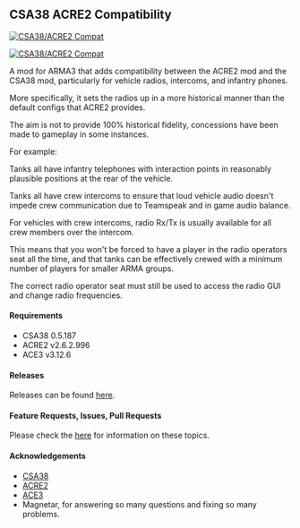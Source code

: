 ## CSA38 ACRE2 Compatibility
<p align="left">
    <a href="https://github.com/Drofseh/CSA38_ACRE2_Compat/releases/latest">
        <img src="https://i.imgur.com/vSC3arb.png" alt="CSA38/ACRE2 Compat">
    </a>
</p>
<p align="left">
    <a href="https://github.com/Drofseh/CSA38_ACRE2_Compat/releases/latest">
        <img src="https://img.shields.io/badge/Version-1.0.1-blue.svg" alt="CSA38/ACRE2 Compat">
    </a>
</p>
A mod for ARMA3 that adds compatibility between the ACRE2 mod and the CSA38 mod, particularly for vehicle radios, intercoms, and infantry phones.

More specifically, it sets the radios up in a more historical manner than the default configs that ACRE2 provides.

The aim is not to provide 100% historical fidelity, concessions have been made to gameplay in some instances.

For example:

Tanks all have infantry telephones with interaction points in reasonably plausible positions at the rear of the vehicle.

Tanks all have crew intercoms to ensure that loud vehicle audio doesn't impede crew communication due to Teamspeak and in game audio balance.

For vehicles with crew intercoms, radio Rx/Tx is usually available for all crew members over the intercom.

This means that you won't be forced to have a player in the radio operators seat all the time, and that tanks can be effectively crewed with a minimum number of players for smaller ARMA groups.

The correct radio operator seat must still be used to access the radio GUI and change radio frequencies.

#### Requirements
* CSA38 0.5.187
* ACRE2 v2.6.2.996
* ACE3 v3.12.6

#### Releases
Releases can be found [here](https://github.com/Drofseh/CSA38_ACRE2_Compat/releases).

#### Feature Requests, Issues, Pull Requests
Please check the [here](https://github.com/Drofseh/CSA38_ACRE2_Compat/blob/master/.github/CONTRIBUTING.md) for information on these topics.

#### Acknowledgements
* [CSA38](https://steamcommunity.com/workshop/filedetails/?id=641305739)
* [ACRE2](https://github.com/IDI-Systems/acre2)
* [ACE3](https://github.com/acemod/ACE3)
* Magnetar, for answering so many questions and fixing so many problems.
